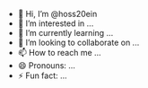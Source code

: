 - 👋 Hi, I’m @hoss20ein
- 👀 I’m interested in ...
- 🌱 I’m currently learning ...
- 💞️ I’m looking to collaborate on ...
- 📫 How to reach me ...
- 😄 Pronouns: ...
- ⚡ Fun fact: ...

<!---
hoss20ein/hoss20ein is a ✨ special ✨ repository because its `README.md` (this file) appears on your GitHub profile.
You can click the Preview link to take a look at your changes.
--->
